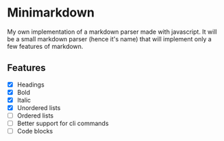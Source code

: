 # Minimarkdown

My own implementation of a markdown parser made with javascript. It will be a small markdown parser (hence it's name) that will implement only a few features of markdown.
 

## Features
- [x]  Headings
- [x]  Bold
- [x]  Italic
- [x]  Unordered lists
- [ ]  Ordered lists
- [ ]  Better support for cli commands
- [ ]  Code blocks
